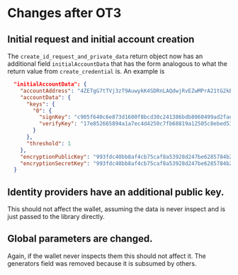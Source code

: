 # Changes after OT3

## Initial request and initial account creation

The `create_id_request_and_private_data` return object now has an additional
field `initialAccountData` that has the form analogous to what the return value
from `create_credential` is. An example is

```json
  "initialAccountData": {
    "accountAddress": "4ZETgG7tTVj3zT9AuwykK4SDRnLAQdwjRvEZwMPrA21tG2kBTa",
    "accountData": {
      "keys": {
        "0": {
          "signKey": "c905f640c6e873d1600f8bcd30c241386bdb8060499ad2fad016931a196e411a",
          "verifyKey": "17e852665894a1a7ec4d4250c7fb68819a12505c8ebed53ee59869eb119330b6"
        }
      },
      "threshold": 1
    },
    "encryptionPublicKey": "993fdc40bb8af4cb75caf8a53928d247be6285784b29578a06df312c28854c1bfac2fd0183967338b578772398d4120196b4864a9fec966f68e6c2c7ab474c8355c7ffdc6fa4afd70a91dc0cd83bb33df7c8e7e54fed77298c5bd803ab6a0e9f",
    "encryptionSecretKey": "993fdc40bb8af4cb75caf8a53928d247be6285784b29578a06df312c28854c1bfac2fd0183967338b578772398d412016497cd56dad49fa369404216f0108cfa366b74abbd1a3692f9ed140e46cd3ec9"
  }
```

## Identity providers have an additional public key.

This should not affect the wallet, assuming the data is never inspect and is
just passed to the library directly.

## Global parameters are changed.

Again, if the wallet never inspects them this should not affect it. The
generators field was removed because it is subsumed by others.
